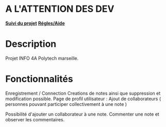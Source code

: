 # A L'ATTENTION DES DEV

**[Suivi du projet](https://github.com/Polytech-Projects/polykeep/projects/1)**
**[Régles/Aide](https://github.com/Polytech-Projects/polykeep/wiki)**

# Description

Projet INFO 4A Polytech marseille.

# Fonctionnalités

Enregistrement / Connection
Creations de notes ainsi que suppression et modification possible.
Page de profil utilisateur : Ajout de collaborateurs ( personnes pouvant participer collectivement à une note )

Possibilité d'ajouter un collaborateur à une note.
Commenter une note et observer les commentaires.
